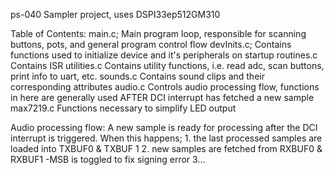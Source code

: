 ps-040 Sampler project, uses DSPI33ep512GM310

Table of Contents:
  main.c;
    Main program loop, responsible for scanning buttons, pots, and general program control flow
  devInits.c;
    Contains functions used to initialize device and it's peripherals on startup
  routines.c
    Contains ISR
  utilities.c
    Contains utility functions, i.e. read adc, scan buttons, print info to uart, etc.
  sounds.c
    Contains sound clips and their corresponding attributes
  audio.c
    Controls audio processing flow, functions in here are generally used AFTER DCI interrupt has fetched a new sample
  max7219.c
    Functions necessary to simplify LED output


Audio processing flow:
  A new sample is ready for processing after the DCI interrupt is triggered. When this happens; 
      1. the last processed samples are loaded into TXBUF0 & TXBUF 1
      2. new samples are fetched from RXBUF0 & RXBUF1
          -MSB is toggled to fix signing error
      3...
